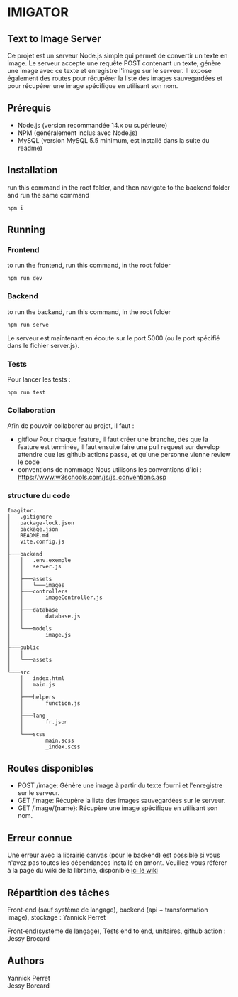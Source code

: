# IMIGATOR

## Text to Image Server

Ce projet est un serveur Node.js simple qui permet de convertir un texte en image. Le serveur accepte une requête POST contenant un texte, génère une image avec ce texte et enregistre l'image sur le serveur. Il expose également des routes pour récupérer la liste des images sauvegardées et pour récupérer une image spécifique en utilisant son nom.

## Prérequis

- Node.js (version recommandée 14.x ou supérieure)
- NPM (généralement inclus avec Node.js)
- MySQL (version MySQL 5.5 minimum, est installé dans la suite du readme)

## Installation

run this command in the root folder, and then navigate to the backend folder and run the same command
```
npm i
```
## Running

### Frontend

to run the frontend, run this command, in the root folder
```
npm run dev
```

### Backend
to run the backend, run this command, in the root folder
```
npm run serve
```

Le serveur est maintenant en écoute sur le port 5000 (ou le port spécifié dans le fichier server.js).

### Tests

Pour lancer les tests :

```
npm run test
```

### Collaboration

Afin de pouvoir collaborer au projet, il faut :

- gitflow
    Pour chaque feature, il faut créer une branche, dès que la feature est terminée, il faut ensuite faire une pull request sur develop
    attendre que les github actions passe, et qu'une personne vienne review le code
- conventions de nommage
    Nous utilisons les conventions d'ici : https://www.w3schools.com/js/js_conventions.asp

### structure du code

```
Imagitor.
│   .gitignore
│   package-lock.json
│   package.json
│   README.md
│   vite.config.js
│        
├───backend
│   │   .env.exemple
│   │   server.js
│   │   
│   ├───assets
│   │   └───images
│   ├───controllers
│   │       imageController.js
│   │       
│   ├───database
│   │       database.js
│   │       
│   └───models
│           image.js
│                  
├───public
│   │   
│   └───assets
│           
└───src
    │   index.html
    │   main.js
    │   
    ├───helpers
    │       function.js
    │       
    ├───lang
    │       fr.json
    │       
    └───scss
            main.scss
            _index.scss
```

## Routes disponibles
- POST /image: Génère une image à partir du texte fourni et l'enregistre sur le serveur.
- GET /image: Récupère la liste des images sauvegardées sur le serveur.
- GET /image/{name}: Récupère une image spécifique en utilisant son nom.


## Erreur connue
Une erreur avec la librairie canvas (pour le backend) est possible si vous n'avez pas toutes les dépendances installé en amont.
Veuillez-vous référer à la page du wiki de la librairie, disponible [ici le wiki](https://github.com/Automattic/node-canvas/wiki/Installation:-Windows)


## Répartition des tâches

Front-end (sauf système de langage), backend (api + transformation image), stockage : Yannick Perret

Front-end(système de langage), Tests end to end, unitaires, github action : Jessy Brocard

## Authors

Yannick Perret\
Jessy Borcard




